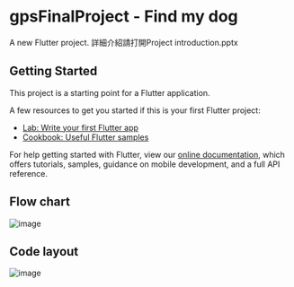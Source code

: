 # gpsFinalProject - Find my dog

A new Flutter project.
詳細介紹請打開Project introduction.pptx

## Getting Started

This project is a starting point for a Flutter application.

A few resources to get you started if this is your first Flutter project:

- [Lab: Write your first Flutter app](https://flutter.dev/docs/get-started/codelab)
- [Cookbook: Useful Flutter samples](https://flutter.dev/docs/cookbook)

For help getting started with Flutter, view our
[online documentation](https://flutter.dev/docs), which offers tutorials,
samples, guidance on mobile development, and a full API reference.

## Flow chart

![image](https://user-images.githubusercontent.com/28432516/152205388-6a70005a-1a34-4e86-aa5b-7119caf20494.png)

## Code layout

![image](https://user-images.githubusercontent.com/28432516/152205550-385287a4-15cd-4dea-a0f9-2809430e652d.png)
